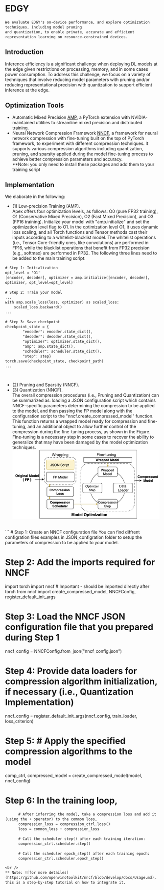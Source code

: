 
# EDGY
```
We evaluate EDGY's on-device performance, and explore optimization techniques, including model pruning 
and quantization, to enable private, accurate and efficient representation learning on resource-constrained devices.
```
## Introduction
Inference efficiency is a significant challenge when deploying DL models at the edge given restrictions on processing, memory, and in some cases power consumption. To address this challenge, we focus on a variety of techniques that involve reducing model parameters with pruning and/or reducing representational precision with quantization to support efficient inference at the edge. 

## Optimization Tools
* Automatic Mixed Precision [AMP](https://nvidia.github.io/apex/amp.html), a PyTorch extension with NVIDIA-maintained utilities to streamline mixed precision and distributed training. 
* Neural Network Compression Framework [NNCF](https://github.com/openvinotoolkit/nncf), a framework for neural network compression with fine-tuning built on the top of PyTorch framework, to experiment with different compression techniques. It supports various compression algorithms including quantization, pruning, and sparsity applied during the model fine-tuning process to achieve better compression parameters and accuracy. <br />
**Note: you only need to install these packages and add them to your training script

## Implementation
We elaborate in the following:
* (1) Low-precision Training (AMP).<br />
Apex offers four optimization levels, as follows: O0 (pure FP32 training), O1 (Conservative Mixed Precision), O2 (Fast Mixed Precision), and O3 (FP16 training). Initialize your model with "amp.initialize" and set the optimization level flag to O1. In the optimization level O1, it uses dynamic loss scaling, and all Torch functions and Tensor methods cast their inputs according to a whitelist-blacklist model. The whitelist operations (i.e., Tensor Core-friendly ones, like convolutions) are performed in FP16, while the blacklist operations that benefit from FP32 precision (e.g., softmax) are performed in FP32. The following three lines need to be added to the main training script:

```
# Step 1: Initialization
opt_level = 'O1'
[encoder, decoder], optimizer = amp.initialize([encoder, decoder], optimizer, opt_level=opt_level)

# Step 2: Train your model
...
with amp.scale_loss(loss, optimizer) as scaled_loss:
    scaled_loss.backward()
...

# Step 3: Save checkpoint
checkpoint_state = {
        "encoder": encoder.state_dict(),
        "decoder": decoder.state_dict(),
        "optimizer": optimizer.state_dict(),
        "amp": amp.state_dict(),
        "scheduler": scheduler.state_dict(),
        "step": step}
torch.save(checkpoint_state, checkpoint_path)
...
```
<br />

* (2) Pruning and Sparsity (NNCF).<br />
* (3) Quantization (NNCF).<br />
The overall compression procedures (i.e., Pruning and Quantization) can be summarized as: loading a JSON configuration script which contains NNCF-specific parameters determining the compression to be applied to the model, and then passing the FP model along with the configuration script to the "nncf.create\_compressed\_model" function. This function returns a wrapped model ready for compression and fine-tuning, and an additional object to allow further control of the compression during the fine-tuning process, as shown in the Figure. Fine-tuning is a necessary step in some cases to recover the ability to generalize that may have been damaged by the model optimization techniques. 
![GitHub Logo](/images/ModelOptimization_Pipeline.png)
<br />
```
# Step 1: Create an NNCF configuration file
You can find diffrent configration files examples in JSON_configration folder to setup the parameters of compression to be applied to your model.

# Step 2: Add the imports required for NNCF
import torch
import nncf  # Important - should be imported directly after torch
from nncf import create_compressed_model, NNCFConfig, register_default_init_args

# Step 3: Load the NNCF JSON configuration file that you prepared during Step 1
nncf_config = NNCFConfig.from_json("nncf_config.json")  

# Step 4: Provide data loaders for compression algorithm initialization, if necessary (i.e., Quantization Implementation)
nncf_config = register_default_init_args(nncf_config, train_loader, loss_criterion)

# Step 5: # Apply the specified compression algorithms to the model
comp_ctrl, compressed_model = create_compressed_model(model, nncf_config)

# Step 6: In the training loop, 
          # After inferring the model, take a compression loss and add it (using the + operator) to the common loss, 
          compression_loss = compression_ctrl.loss()
          loss = common_loss + compression_loss
          
          # Call the scheduler step() after each training iteration:
          compression_ctrl.scheduler.step()
          
          # Call the scheduler epoch_step() after each training epoch:
          compression_ctrl.scheduler.epoch_step()
```
<br />
** Note: ![for more detailes](https://github.com/openvinotoolkit/nncf/blob/develop/docs/Usage.md), this is a step-by-step tutorial on how to integrate it.
